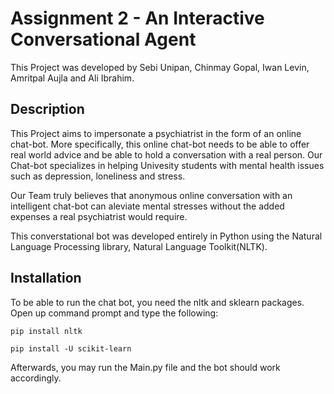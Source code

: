 # Assignment 2 - An Interactive Conversational Agent

This Project was developed by Sebi Unipan, Chinmay Gopal, Iwan Levin, Amritpal Aujla and Ali Ibrahim.


## Description

This Project aims to impersonate a psychiatrist in the form of an online chat-bot. More specifically, this online chat-bot needs to be able to offer real world advice and be able to hold a conversation with a real person. Our Chat-bot specializes in helping Univesity students with mental health issues such as depression, loneliness and stress.

Our Team truly believes that anonymous online conversation with an intelligent chat-bot can aleviate mental stresses without the added expenses a real psychiatrist would require. 

This converstational bot was developed entirely in Python using the Natural Language Processing library, Natural Language Toolkit(NLTK).

## Installation

To be able to run the chat bot, you need the nltk and sklearn packages.
Open up command prompt and type the following:  

`pip install nltk`  

`pip install -U scikit-learn`  

Afterwards, you may run the Main.py file and the bot should work accordingly.
